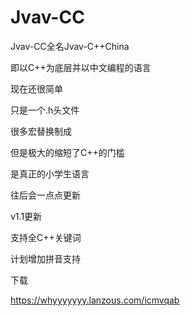 # Jvav-CC
Jvav-CC全名Jvav-C++China

即以C++为底层并以中文编程的语言

现在还很简单

只是一个.h头文件

很多宏替换制成

但是极大的缩短了C++的门槛

是真正的小学生语言

往后会一点点更新

v1.1更新

支持全C++关键词

计划增加拼音支持

下载

https://whyyyyyyy.lanzous.com/icmvqab
